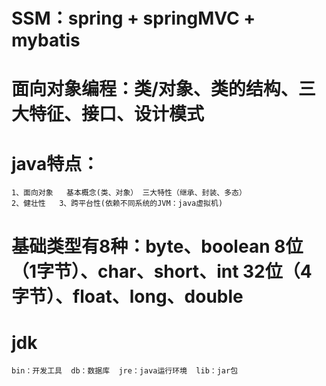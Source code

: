   # SSM：spring + springMVC + mybatis
# 面向对象编程：类/对象、类的结构、三大特征、接口、设计模式
# java特点：
    1、面向对象   基本概念(类、对象） 三大特性（继承、封装、多态）
    2、健壮性   3、跨平台性(依赖不同系统的JVM：java虚拟机)
# 基础类型有8种：byte、boolean 8位（1字节）、char、short、int 32位（4字节）、float、long、double
# jdk  
    bin：开发工具  db：数据库  jre：java运行环境  lib：jar包
